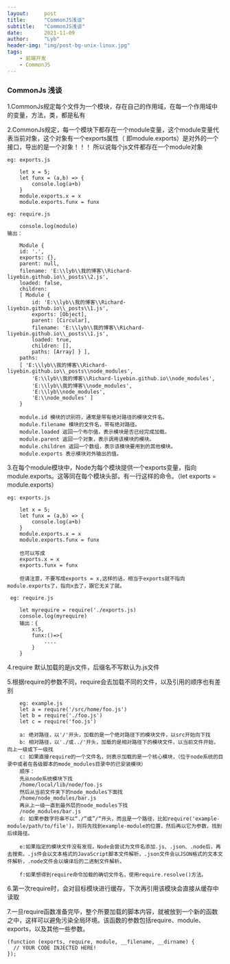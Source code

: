 ```yaml
---
layout:     post
title:      "CommonJS浅谈"
subtitle:   "CommonJS浅谈"
date:       2021-11-09
author:     "Lyb"
header-img: "img/post-bg-unix-linux.jpg"
tags:
    - 前端开发
    - CommonJS
---
```

### CommonJs 浅谈

1.CommonJs规定每个文件为一个模块，存在自己的作用域，在每一个作用域中的变量，方法，类，都是私有

2.CommonJs规定，每一个模块下都存在一个module变量，这个module变量代表当前对象，这个对象有一个exports属性（ 即module.exports）是对外的一个接口，导出的是一个对象！！！
所以说每个js文件都存在一个module对象

````
eg: exports.js

    let x = 5;
    let funx = (a,b) => {
        console.log(a+b)
    }
    module.exports.x = x
    module.exports.funx = funx
````
````
eg: require.js

    console.log(module)
输出：

    Module {
    id: '.',  
    exports: {},
    parent: null,
    filename: 'E:\\lyb\\我的博客\\Richard-liyebin.github.io\\_posts\\2.js',
    loaded: false,
    children:
    [ Module {
        id: 'E:\\lyb\\我的博客\\Richard-liyebin.github.io\\_posts\\1.js',
        exports: [Object],
        parent: [Circular],
        filename: 'E:\\lyb\\我的博客\\Richard-liyebin.github.io\\_posts\\1.js',
        loaded: true,
        children: [],
        paths: [Array] } ],
    paths:
    [ 'E:\\lyb\\我的博客\\Richard-liyebin.github.io\\_posts\\node_modules',
        'E:\\lyb\\我的博客\\Richard-liyebin.github.io\\node_modules',
        'E:\\lyb\\我的博客\\node_modules',
        'E:\\lyb\\node_modules',
        'E:\\node_modules' ] 
    }

    module.id 模块的识别符，通常是带有绝对路径的模块文件名。
    module.filename 模块的文件名，带有绝对路径。
    module.loaded 返回一个布尔值，表示模块是否已经完成加载。
    module.parent 返回一个对象，表示调用该模块的模块。
    module.children 返回一个数组，表示该模块要用到的其他模块。
    module.exports 表示模块对外输出的值。
````


3.在每个module模块中，Node为每个模块提供一个exports变量，指向module.exports。这等同在每个模块头部，有一行这样的命令。（let exports = module.exports）

````
eg: exports.js

    let x = 5;
    let funx = (a,b) => {
        console.log(a+b)
    }
    module.exports.x = x
    module.exports.funx = funx

    也可以写成
    exports.x = x
    exports.funx = funx

    但请注意，不要写成exports = x,这样的话，相当于exports就不指向module.exports了，指向x去了，跟它无关了就。

 eg: require.js   

    let myrequire = require('./exports.js)
    console.log(myrequire)
    输出：{
        x:5,
        funx:()=>{
            ....
        }
    }
````

4.require 默认加载的是js文件，后缀名不写默认为.js文件

5.根据require的参数不同，require会去加载不同的文件，以及引用的顺序也有差别

````
    eg: example.js
    let a = require('/src/home/foo.js')
    let b = require('./foo.js')
    let c = require('foo.js')

    a: 绝对路径，以'/'开头，加载的是一个绝对路径下的模块文件，以src开始向下找
    b: 相对路径，以'./或../'开头，加载的是相对路径下的模块文件，以当前文件开始，向上一级或下一级找
    c: 如果直接require的一个文件名，则表示加载的是一个核心模块，（位于node系统的目录中或者在各级脚本的mode_modules目录中的已安装模块）
    顺序：
    先从node系统模块下找
    /home/local/lib/node/foo.js
    然后从当前文件夹下的node_modules下面找
    /home/node_modules/bar.js
    再从上一级一直到最外层的node_modules下找
    /node_modules/bar.js
    d: 如果参数字符串不以“./“或”/“开头，而且是一个路径，比如require('example-module/path/to/file')，则将先找到example-module的位置，然后再以它为参数，找到后续路径。

    e:如果指定的模块文件没有发现，Node会尝试为文件名添加.js、.json、.node后，再去搜索。.js件会以文本格式的JavaScript脚本文件解析，.json文件会以JSON格式的文本文件解析，.node文件会以编译后的二进制文件解析。

    f:如果想得到require命令加载的确切文件名，使用require.resolve()方法。
````

6.第一次require时，会对目标模块进行缓存，下次再引用该模块会直接从缓存中读取

7.一旦require函数准备完毕，整个所要加载的脚本内容，就被放到一个新的函数之中，这样可以避免污染全局环境。该函数的参数包括require、module、exports，以及其他一些参数。

````
(function (exports, require, module, __filename, __dirname) {
  // YOUR CODE INJECTED HERE!
});
````